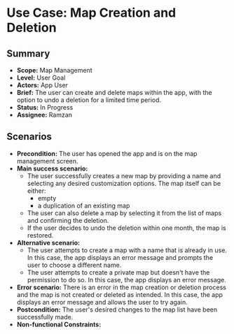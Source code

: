 # Use Case: Map Creation and Deletion

## Summary

- **Scope:** Map Management
- **Level:** User Goal
- **Actors:** App User
- **Brief:** The user can create and delete maps within the app, with the option to undo a deletion for a limited time period.
- **Status:** In Progress
- **Assignee:** Ramzan

## Scenarios

- **Precondition:**
  The user has opened the app and is on the map management screen.
- **Main success scenario:**
  - The user successfully creates a new map by providing a name and selecting any desired customization options.
    The map itself can be either:
    - empty
    - a duplication of an existing map
  - The user can also delete a map by selecting it from the list of maps and confirming the deletion.
  - If the user decides to undo the deletion within one month, the map is restored.
- **Alternative scenario:**
  - The user attempts to create a map with a name that is already in use.
    In this case, the app displays an error message and prompts the user to choose a different name.
  - The user attempts to create a private map but doesn't have the permission to do so.
    In this case, the app displays an error message.
- **Error scenario:**
  There is an error in the map creation or deletion process and the map is not created or deleted as intended.
  In this case, the app displays an error message and allows the user to try again.
- **Postcondition:**
  The user's desired changes to the map list have been successfully made.
- **Non-functional Constraints:**
